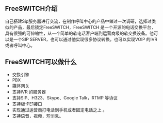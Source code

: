 ## FreeSWITCH介绍

自己搭建Sip服务器进行交流，在制作呼叫中心的产品中做过一次调研，选择过类似的产品，最后锁定FreeSWITCH，FreeSWITCH 是一个开源的电话交换平台，具有很强的可伸缩性，从一个简单的软电话客户端到运营商级的软交换设备。他可以是一个SIP SERVER，也可以通过他实现很多协议转换。也可以实现VOIP 的IVR 或者呼叫中心。 

## FreeSWITCH可以做什么

- 交换引擎 
- PBX 
- 媒体网关 
- 支持IVR 的服务器 
- 支持SIP、H323、Skype、Google Talk，RTMP 等协议 
- 支持板卡E1接口 
- 实现通过运营商打电话到手机或者固定电话之上 。
- 支持语音，视频，短消息。





